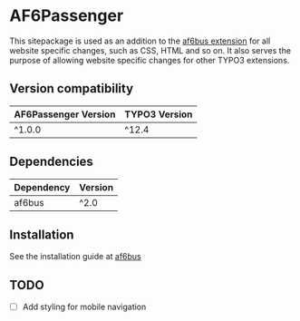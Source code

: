 AF6Passenger
==============================================================

This sitepackage is used as an addition to the [af6bus extension](https://github.com/alexanderfreundlieb/af6bus)
for all website specific changes, such as CSS, HTML and so on. It also serves
the purpose of allowing website specific changes for other TYPO3 extensions.

## Version compatibility
| AF6Passenger Version | TYPO3 Version |
|----------------------|---------------|
| ^1.0.0               | ^12.4         | 

## Dependencies
| Dependency | Version |
|------------|---------|
| af6bus     | ^2.0    |

## Installation
See the installation guide at [af6bus](https://github.com/alexanderfreundlieb/af6bus#installation)

## TODO
- [ ] Add styling for mobile navigation
